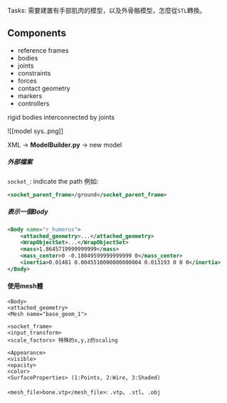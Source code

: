 
Tasks: 需要建置有手部肌肉的模型，以及外骨骼模型，怎麼從`STL`轉換。
## Components
- reference frames
- bodies
- joints
- constraints
- forces
- contact geometry
- markers
- controllers

rigid bodies interconnected by joints

![[model sys..png]]

XML -> **ModelBuilder.py** -> new model

##### 外部檔案
 `socket_`: indicate the path
例如: 
```XML
<socket_parent_frame>/ground</socket_parent_frame>
```

##### 表示一個Body
```XML
<Body name="r_humerus">
    <attached_geometry>...</attached_geometry>
    <WrapObjectSet>...</WrapObjectSet>
    <mass>1.8645719999999999</mass>
    <mass_center>0 -0.18049599999999999 0</mass_center>
    <inertia>0.01481 0.0045510000000000004 0.013193 0 0 0</inertia>
</Body>
```

#### 使用mesh體
```
<Body>
<attached_geometry>
<Mesh name="base_geom_1">
```

```
<socket_frame>
<input_transform>
<scale_factors> 特殊的x,y,z的scaling
```

```
<Appearance>
<visible>
<opacity>
<color>
<SurfaceProperties> (1:Points, 2:Wire, 3:Shaded)
```

`<mesh_file>bone.vtp</mesh_file>`: `.vtp`、`.stl`、`.obj`